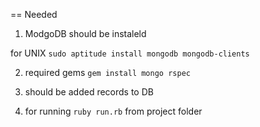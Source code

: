 == Needed

1. ModgoDB should be instaleld

  for UNIX `sudo aptitude install mongodb mongodb-clients`

2. required gems `gem install mongo rspec`

3. should be added records to DB

4. for running `ruby run.rb` from project folder
